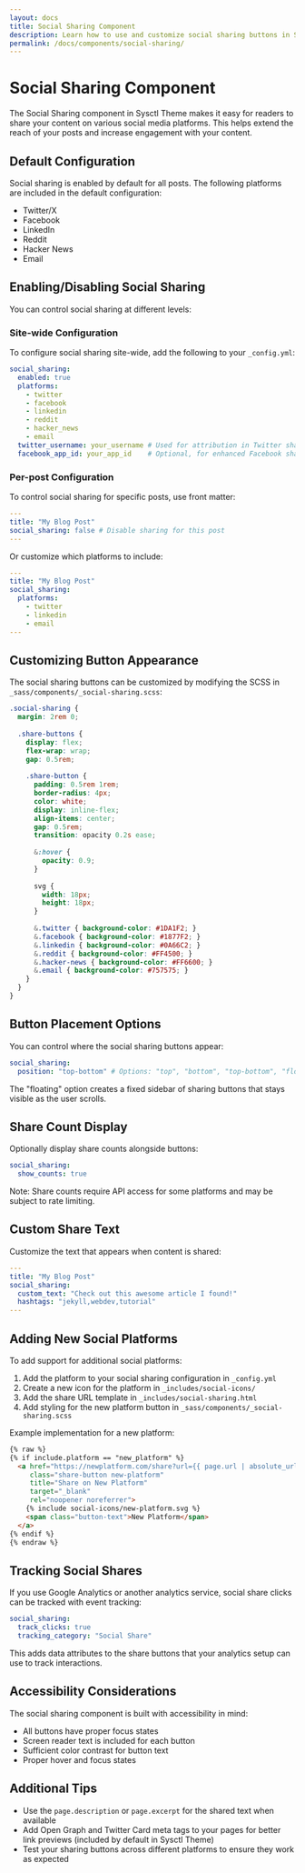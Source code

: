 ```yaml
---
layout: docs
title: Social Sharing Component
description: Learn how to use and customize social sharing buttons in Sysctl Theme
permalink: /docs/components/social-sharing/
---
```


# Social Sharing Component

The Social Sharing component in Sysctl Theme makes it easy for readers to share your content on various social media platforms. This helps extend the reach of your posts and increase engagement with your content.

## Default Configuration

Social sharing is enabled by default for all posts. The following platforms are included in the default configuration:

- Twitter/X
- Facebook
- LinkedIn
- Reddit
- Hacker News
- Email

## Enabling/Disabling Social Sharing

You can control social sharing at different levels:

### Site-wide Configuration

To configure social sharing site-wide, add the following to your `_config.yml`:

```yaml
social_sharing:
  enabled: true
  platforms:
    - twitter
    - facebook
    - linkedin
    - reddit
    - hacker_news
    - email
  twitter_username: your_username # Used for attribution in Twitter shares
  facebook_app_id: your_app_id    # Optional, for enhanced Facebook sharing
```

### Per-post Configuration

To control social sharing for specific posts, use front matter:

```yaml
---
title: "My Blog Post"
social_sharing: false # Disable sharing for this post
---
```

Or customize which platforms to include:

```yaml
---
title: "My Blog Post"
social_sharing:
  platforms:
    - twitter
    - linkedin
    - email
---
```

## Customizing Button Appearance

The social sharing buttons can be customized by modifying the SCSS in `_sass/components/_social-sharing.scss`:

```scss
.social-sharing {
  margin: 2rem 0;
  
  .share-buttons {
    display: flex;
    flex-wrap: wrap;
    gap: 0.5rem;
    
    .share-button {
      padding: 0.5rem 1rem;
      border-radius: 4px;
      color: white;
      display: inline-flex;
      align-items: center;
      gap: 0.5rem;
      transition: opacity 0.2s ease;
      
      &:hover {
        opacity: 0.9;
      }
      
      svg {
        width: 18px;
        height: 18px;
      }
      
      &.twitter { background-color: #1DA1F2; }
      &.facebook { background-color: #1877F2; }
      &.linkedin { background-color: #0A66C2; }
      &.reddit { background-color: #FF4500; }
      &.hacker-news { background-color: #FF6600; }
      &.email { background-color: #757575; }
    }
  }
}
```

## Button Placement Options

You can control where the social sharing buttons appear:

```yaml
social_sharing:
  position: "top-bottom" # Options: "top", "bottom", "top-bottom", "floating"
```

The "floating" option creates a fixed sidebar of sharing buttons that stays visible as the user scrolls.

## Share Count Display

Optionally display share counts alongside buttons:

```yaml
social_sharing:
  show_counts: true
```

Note: Share counts require API access for some platforms and may be subject to rate limiting.

## Custom Share Text

Customize the text that appears when content is shared:

```yaml
---
title: "My Blog Post"
social_sharing:
  custom_text: "Check out this awesome article I found!"
  hashtags: "jekyll,webdev,tutorial"
---
```

## Adding New Social Platforms

To add support for additional social platforms:

1. Add the platform to your social sharing configuration in `_config.yml`
2. Create a new icon for the platform in `_includes/social-icons/`
3. Add the share URL template in `_includes/social-sharing.html`
4. Add styling for the new platform button in `_sass/components/_social-sharing.scss`

Example implementation for a new platform:

```html
{% raw %}
{% if include.platform == "new_platform" %}
  <a href="https://newplatform.com/share?url={{ page.url | absolute_url | url_encode }}&title={{ page.title | url_encode }}" 
     class="share-button new-platform" 
     title="Share on New Platform" 
     target="_blank" 
     rel="noopener noreferrer">
    {% include social-icons/new-platform.svg %}
    <span class="button-text">New Platform</span>
  </a>
{% endif %}
{% endraw %}
```

## Tracking Social Shares

If you use Google Analytics or another analytics service, social share clicks can be tracked with event tracking:

```yaml
social_sharing:
  track_clicks: true
  tracking_category: "Social Share"
```

This adds data attributes to the share buttons that your analytics setup can use to track interactions.

## Accessibility Considerations

The social sharing component is built with accessibility in mind:

- All buttons have proper focus states
- Screen reader text is included for each button
- Sufficient color contrast for button text
- Proper hover and focus states

## Additional Tips

- Use the `page.description` or `page.excerpt` for the shared text when available
- Add Open Graph and Twitter Card meta tags to your pages for better link previews (included by default in Sysctl Theme)
- Test your sharing buttons across different platforms to ensure they work as expected